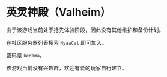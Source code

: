 # 英灵神殿（Valheim）

由于该游戏当前处于抢先体验阶段，因此没有其他维护和备份计划。

在社区服务器列表搜索 `NyaaCat` 即可加入。

密码是 `kedama`。

该游戏当前没有兴趣群，欢迎有爱的玩家自行建立。
